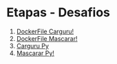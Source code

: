 <!--
# Instruções


Neste arquivo você irá apresentar suas entregas referentes ao desafio final.
O desafio está presente em cada sprint ao longo do estágio. Utilize o diretório "Desafio" para organizar seus artefatos e este README.md para fazer referência aos arquivos de código-fonte e demais entregáveis solicitados.
-->

# Etapas - Desafios

1. [DockerFile Carguru!](sprint-4/Dockerfile_carguru)
2. [DockerFile Mascarar!](sprint-4/Dockerfile_mascarar)
3. [Carguru Py](sprint-4/carguru.py)
4. [Mascarar Py!](sprint-4/mascarar_script.py)

<!--
2. ...
[Etapa II](etapa-2/entrega.txt) -->
